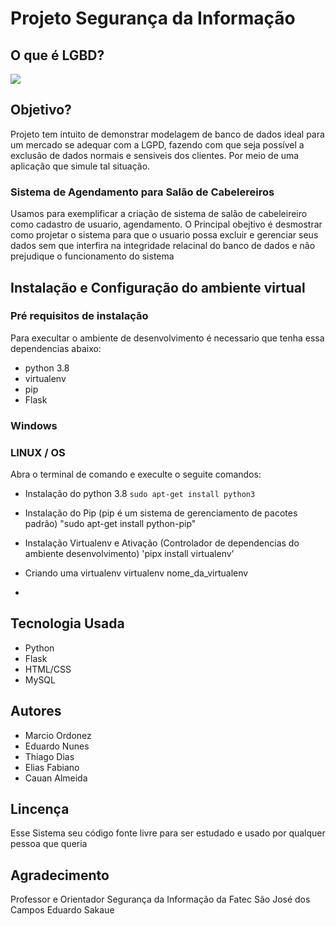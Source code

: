# Projeto Segurança da Informação

## O que é LGBD?
[![](http://img.youtube.com/vi/y7SamL2wYSc/0.jpg)](http://www.youtube.com/watch?v=y7SamL2wYSc "O que é LGPD?")

## Objetivo?
Projeto tem intuito de demonstrar modelagem de banco de dados ideal para um mercado se adequar com a LGPD, fazendo com que seja possível a exclusão de dados normais e sensiveis dos clientes. Por meio de uma aplicação que simule tal situação.

### Sistema de Agendamento para Salão de Cabelereiros
Usamos para exemplificar a criação de sistema de salão de cabeleireiro como cadastro de usuario, agendamento. O Principal obejtivo é desmostrar como projetar o sistema para que o usuario possa excluir e gerenciar seus dados sem que interfira na integridade relacinal do banco de dados e não prejudique o funcionamento do sistema

## Instalação e Configuração do ambiente virtual

### Pré requisitos de instalação

Para execultar o ambiente de desenvolvimento é necessario que tenha essa dependencias abaixo: 

* python 3.8
* virtualenv
* pip
* Flask

### Windows


### LINUX / OS

Abra o terminal de comando e execulte o seguite comandos:

* Instalação do python 3.8
`sudo apt-get install python3`

* Instalação do Pip (pip é um sistema de gerenciamento de pacotes padrão)
 "sudo apt-get install python-pip"

* Instalação Virtualenv e Ativação (Controlador de dependencias do ambiente desenvolvimento)
'pipx install virtualenv'

* Criando uma virtualenv 
virtualenv nome_da_virtualenv

* 

## Tecnologia Usada

* Python 
* Flask
* HTML/CSS
* MySQL

## Autores 

* Marcio Ordonez 
* Eduardo Nunes 
* Thiago Dias
* Elias Fabiano
* Cauan Almeida



## Lincença 
Esse Sistema seu código fonte livre para ser estudado  e usado por qualquer pessoa que queria


## Agradecimento 
Professor e Orientador  Segurança da Informação da Fatec São José dos Campos
Eduardo Sakaue 









